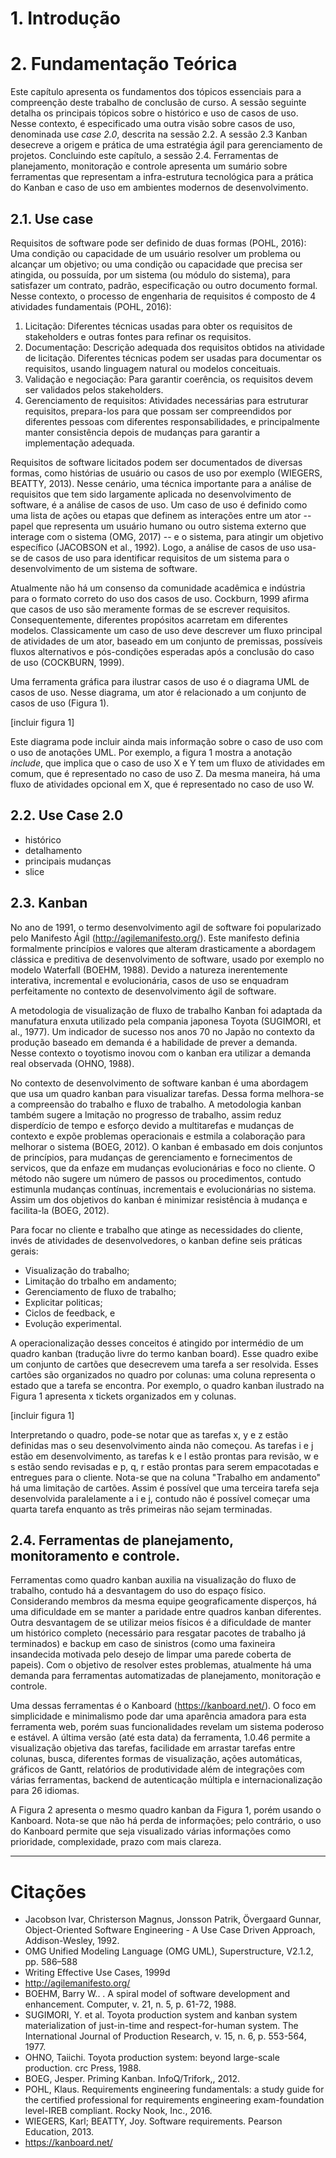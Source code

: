# 1. Introdução

# 2. Fundamentação Teórica

Este capítulo apresenta os fundamentos dos tópicos essenciais para a compreenção deste trabalho de conclusão de curso. A sessão seguinte detalha os principais tópicos sobre o histórico e uso de casos de uso. Nesse contexto, é especificado uma outra visão sobre casos de uso, denominada use *case 2.0*, descrita na sessão 2.2. A sessão 2.3 Kanban desecreve a origem e prática de uma estratégia ágil para gerenciamento de projetos. Concluindo este capítulo, a sessão 2.4. Ferramentas de planejamento, monitoração e controle apresenta um sumário sobre ferramentas que representam a infra-estrutura tecnológica para a prática do Kanban e caso de uso em ambientes modernos de desenvolvimento.

## 2.1. Use case

Requisitos de software pode ser definido de duas formas (POHL, 2016): Uma condição ou capacidade de um usuário resolver um problema ou alcançar um objetivo; ou uma condição ou capacidade que precisa ser atingida, ou possuída, por um sistema (ou módulo do sistema), para satisfazer um contrato, padrão, especificação ou outro documento formal.
Nesse contexto, o processo de engenharia de requisitos é composto de 4 atividades fundamentais  (POHL, 2016): 

1. Licitação: Diferentes técnicas usadas para obter os requisitos de stakeholders e outras fontes para refinar os requisitos.
2. Documentação: Descrição adequada dos requisitos obtidos na atividade de licitação. Diferentes técnicas podem ser usadas para documentar os requisitos, usando linguagem natural ou modelos conceituais.
3. Validação e negociação: Para garantir coerência, os requisitos devem ser validados pelos stakeholders.
4. Gerenciamento de requisitos: Atividades necessárias para estruturar requisitos, prepara-los para que possam ser compreendidos por diferentes pessoas com diferentes responsabilidades, e principalmente manter consistência depois de mudanças para garantir a implementação adequada.

Requisitos de software licitados podem ser documentados de diversas formas, como histórias de usuário ou casos de uso por exemplo (WIEGERS, BEATTY, 2013). Nesse cenário, uma técnica importante para a análise de requisitos que tem sido largamente aplicada no desenvolvimento de software, é a análise de casos de uso. Um caso de uso é definido como uma lista de ações ou etapas que definem as interações entre um ator -- papel que representa um usuário humano ou outro sistema externo que interage com o sistema (OMG, 2017) -- e o sistema, para atingir um objetivo específico (JACOBSON et al., 1992). Logo, a análise de casos de uso usa-se de casos de uso para identificar requisitos de um sistema para o desenvolvimento de um sistema de software.

Atualmente não há um consenso da comunidade acadêmica e indústria para o formato correto do uso dos casos de uso. Cockburn, 1999 afirma que casos de uso são meramente formas de se escrever requisitos. Consequentemente, diferentes propósitos acarretam em diferentes modelos. Classicamente um caso de uso deve descrever um fluxo principal de atividades de um ator, baseado em um conjunto de premissas, possíveis fluxos alternativos e pós-condições esperadas após a conclusão do caso de uso (COCKBURN, 1999).

Uma ferramenta gráfica para ilustrar casos de uso é o diagrama UML de casos de uso. Nesse diagrama, um ator é relacionado a um conjunto de casos de uso (Figura 1).

[incluir figura 1]

Este diagrama pode incluir ainda mais informação sobre o caso de uso com o uso de anotações UML. Por exemplo, a figura 1 mostra a anotação *include*, que implica que o caso de uso X e Y tem um fluxo de atividades em comum, que é representado no caso de uso Z. Da mesma maneira, há uma fluxo de atividades opcional em X, que é representado no caso de uso W.

## 2.2. Use Case 2.0

- histórico
- detalhamento
- principais mudanças
- slice

## 2.3. Kanban

No ano de 1991, o termo desenvolvimento agil de software foi popularizado pelo Manifesto Ágil (http://agilemanifesto.org/). Este manifesto definia formalmente princípios e valores que alteram drasticamente a abordagem clássica e preditiva de desenvolvimento de software, usado por exemplo no modelo Waterfall (BOEHM, 1988). Devido a natureza inerentemente interativa, incremental e evolucionária, casos de uso se enquadram perfeitamente no contexto de desenvolvimento ágil de software.

A metodologia de visualização de fluxo de trabalho Kanban foi adaptada da manufatura enxuta utilizado pela compania japonesa Toyota (SUGIMORI, et al., 1977). Um indicador de sucesso nos anos 70 no Japão no contexto da produção baseado em demanda é a habilidade de prever a demanda. Nesse contexto o toyotismo inovou com o kanban era utilizar a demanda real observada (OHNO, 1988). 

No contexto de desenvolvimento de software kanban é uma abordagem que usa um quadro kanban para visualizar tarefas. Dessa forma melhora-se a compreensão do trabalho e fluxo de trabalho. A metodologia kanban também sugere a lmitação no progresso de trabalho, assim reduz disperdício de tempo e esforço devido a multitarefas e mudanças de contexto e expõe problemas operacionais e estmila a colaboração para melhorar o sistema (BOEG, 2012). O kanban é embasado em dois conjuntos de princípios, para mudanças de gerenciamento e fornecimentos de servicos, que da enfaze em mudanças evolucionárias e foco no cliente. O método não sugere um número de passos ou procedimentos, contudo estimunla mudanças contínuas, incrementais e evolucionárias no sistema. Assim um dos objetivos do kanban é minimizar resistência à mudança e facilita-la (BOEG, 2012).

Para focar no cliente e trabalho que atinge as necessidades do cliente, invés de atividades de desenvolvedores, o kanban define seis práticas gerais:

* Visualização do trabalho;
* Limitação do trbalho em andamento;
* Gerenciamento de fluxo de trabalho;
* Explicitar politicas;
* Ciclos de feedback, e
* Evolução experimental.

A operacionalização desses conceitos é atingido por intermédio de um quadro kanban (tradução livre do termo kanban board). Esse quadro exibe um conjunto de cartões que desecrevem uma tarefa a ser resolvida. Esses cartões são organizados no quadro por colunas: uma coluna representa o estado que a tarefa se encontra. Por exemplo, o quadro kanban ilustrado na Figura 1 apresenta x tickets organizados em y colunas.

[incluir figura 1]

Interpretando o quadro, pode-se notar que as tarefas x, y e z estão definidas mas o seu desenvolvimento ainda não começou. As tarefas i e j estão em desenvolvimento, as tarefas k e l estão prontas para revisão, w e s estão sendo revisadas e p, q, r estão prontas para serem empacotadas e entregues para o cliente. Nota-se que na coluna "Trabalho em andamento" há uma limitação de cartões. Assim é possível que uma terceira tarefa seja desenvolvida paralelamente a i e j, contudo não é possível começar uma quarta tarefa enquanto as três primeiras não sejam terminadas.

## 2.4. Ferramentas de planejamento, monitoramento e controle.

Ferramentas como quadro kanban auxilia na visualização do fluxo de trabalho, contudo há a desvantagem do uso do espaço físico. Considerando membros da mesma equipe geograficamente disperços, há uma dificuldade em se manter a paridade entre quadros kanban diferentes. Outra desvantagem de se utilizar meios físicos é a dificuldade de manter um histórico completo (necessário para resgatar pacotes de trabalho já terminados) e backup em caso de sinistros (como uma faxineira insandecida motivada pelo desejo de limpar uma parede coberta de papeis). Com o objetivo de resolver estes problemas, atualmente há uma demanda para ferramentas automatizadas de planejamento, monitoração e controle.

Uma dessas ferramentas é o Kanboard (https://kanboard.net/). O foco em simplicidade e minimalismo pode dar uma aparência amadora para esta ferramenta web, porém suas funcionalidades revelam um sistema poderoso e estável. A última versão (até esta data) da ferramenta, 1.0.46 permite a visualização objetiva das tarefas, facilidade em arrastar tarefas entre colunas, busca, diferentes formas de visualização, ações automáticas, gráficos de Gantt, relatórios de produtividade além de integrações com várias ferramentas, backend de autenticação múltipla e internacionalização para 26 idiomas.

A Figura 2 apresenta o mesmo quadro kanban da Figura 1, porém usando o Kanboard. Nota-se que não há perda de informações; pelo contrário, o uso do Kanboard permite que seja visualizado várias informações como prioridade, complexidade, prazo com mais clareza.

---
# Citações
* Jacobson Ivar, Christerson Magnus, Jonsson Patrik, Övergaard Gunnar, Object-Oriented Software Engineering - A Use Case Driven Approach, Addison-Wesley, 1992.
* OMG Unified Modeling Language (OMG UML), Superstructure, V2.1.2, pp. 586–588
* Writing Effective Use Cases, 1999d
* http://agilemanifesto.org/
* BOEHM, Barry W.. . A spiral model of software development and enhancement. Computer, v. 21, n. 5, p. 61-72, 1988.
* SUGIMORI, Y. et al. Toyota production system and kanban system materialization of just-in-time and respect-for-human system. The International Journal of Production Research, v. 15, n. 6, p. 553-564, 1977.
* OHNO, Taiichi. Toyota production system: beyond large-scale production. crc Press, 1988.
* BOEG, Jesper. Priming Kanban. InfoQ/Trifork,, 2012.
* POHL, Klaus. Requirements engineering fundamentals: a study guide for the certified professional for requirements engineering exam-foundation level-IREB compliant. Rocky Nook, Inc., 2016.
* WIEGERS, Karl; BEATTY, Joy. Software requirements. Pearson Education, 2013.
* https://kanboard.net/